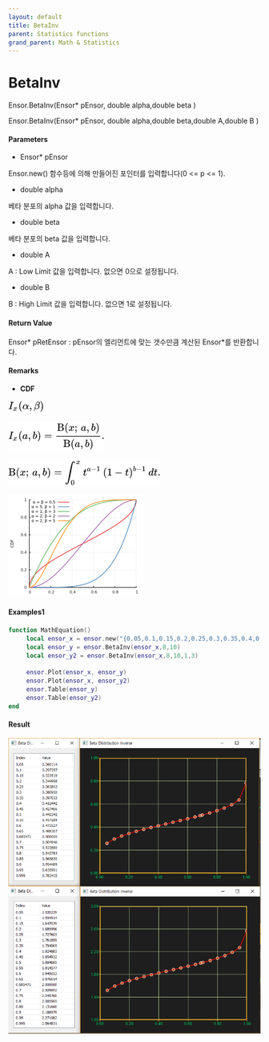 ```yaml
---
layout: default
title: BetaInv
parent: Statistics functions
grand_parent: Math & Statistics
---
```


# BetaInv

Ensor.BetaInv\(Ensor\* pEnsor, double alpha,double beta \)

Ensor.BetaInv\(Ensor\* pEnsor, double alpha,double beta,double A,double B \)

#### Parameters

* Ensor\* pEnsor

Ensor.new\(\) 함수등에 의해 만들어진 포인터를 입력합니다\(0 &lt;= p &lt;= 1\).

* double alpha

베타 분포의 alpha 값을 입력합니다.

* double beta

베타 분포의 beta 값을 입력합니다.

* double A

A : Low Limit 값을 입력합니다. 없으면 0으로 설정됩니다.

* double B

B : High Limit 값을 입력합니다. 없으면 1로 설정됩니다.

#### Return Value

Ensor\* pRetEnsor : pEnsor의 엘리먼트에 맞는 갯수만큼 계산된 Ensor\*를 반환합니다.

#### Remarks

* **CDF**

![](./StatisticsAPI/BetaDistFunc4.png)

![](./StatisticsAPI/BetaDistFunc6.png)

![](./StatisticsAPI/BetaDistFunc7.png)

![](./StatisticsAPI/BetaDistFunc2.png)

#### Examples1

```lua
function MathEquation()
     local ensor_x = ensor.new("{0.05,0.1,0.15,0.2,0.25,0.3,0.35,0.4,0.45,0.5,0.55,0.6,0.65,0.685470581,0.7,0.75,0.8,0.85,0.9,0.95,0.999}")
     local ensor_y = ensor.BetaInv(ensor_x,8,10)
     local ensor_y2 = ensor.BetaInv(ensor_x,8,10,1,3)

     ensor.Plot(ensor_x, ensor_y)
     ensor.Plot(ensor_x, ensor_y2)
     ensor.Table(ensor_y)
     ensor.Table(ensor_y2)
end
```

#### Result

![](./StatisticsAPI/BetaInvResultSample.png)

